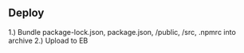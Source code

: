 ## Deploy

1.) Bundle package-lock.json, package.json, /public, /src, .npmrc into archive
2.) Upload to EB
